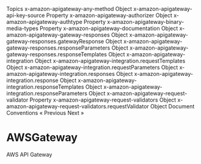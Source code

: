 Topics
x-amazon-apigateway-any-method Object
x-amazon-apigateway-api-key-source Property
x-amazon-apigateway-authorizer Object
x-amazon-apigateway-authtype Property
x-amazon-apigateway-binary-media-types Property
x-amazon-apigateway-documentation Object
x-amazon-apigateway-gateway-responses Object
x-amazon-apigateway-gateway-responses.gatewayResponse Object
x-amazon-apigateway-gateway-responses.responseParameters Object
x-amazon-apigateway-gateway-responses.responseTemplates Object
x-amazon-apigateway-integration Object
x-amazon-apigateway-integration.requestTemplates Object
x-amazon-apigateway-integration.requestParameters Object
x-amazon-apigateway-integration.responses Object
x-amazon-apigateway-integration.response Object
x-amazon-apigateway-integration.responseTemplates Object
x-amazon-apigateway-integration.responseParameters Object
x-amazon-apigateway-request-validator Property
x-amazon-apigateway-request-validators Object
x-amazon-apigateway-request-validators.requestValidator Object
Document Conventions
« Previous Next »

# AWSGateway
AWS API Gateway
